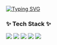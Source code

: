 [![Typing SVG](https://readme-typing-svg.demolab.com/?lines=Welcome+to+wlgggy's+github)](https://git.io/typing-svg)
<h3>✨ Tech Stack ✨</h3>
<div>
  <img src="https://img.shields.io/badge/Java-007396?style=for-the-badge&logo=Java&logoColor=white"> 
<!--   <img src="https://img.shields.io/badge/python-3776AB?style=for-the-badge&logo=python&logoColor=white">  -->
  <img src="https://img.shields.io/badge/html5-E34F26?style=for-the-badge&logo=html5&logoColor=white"> 
  <img src="https://img.shields.io/badge/css3-1572B6?style=for-the-badge&logo=css3&logoColor=white"> 
  <img src="https://img.shields.io/badge/JavaScript-F7DF1E.svg?style=for-the-badge&logo=JavaScript&logoColor=white">
  <img src="https://img.shields.io/badge/react-20232a.svg?style=for-the-badge&logo=react&logoColor=61DAFB" />
</div>


